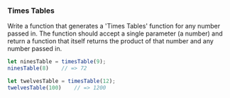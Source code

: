 ### Times Tables

Write a function that generates a 'Times Tables' function for any number passed
in. The function should accept a single parameter (a number) and return a
function that itself returns the product of that number and any number passed
in.

```javascript
let ninesTable = timesTable(9);
ninesTable(8)    // => 72

let twelvesTable = timesTable(12);
twelvesTable(100)    // => 1200
```
